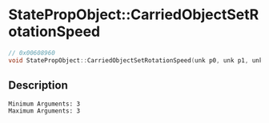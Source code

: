 # StatePropObject::CarriedObjectSetRotationSpeed
```c
// 0x00608960
void StatePropObject::CarriedObjectSetRotationSpeed(unk p0, unk p1, unk p2)
```
## Description
```
Minimum Arguments: 3
Maximum Arguments: 3
```
